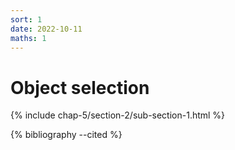```yaml
---
sort: 1
date: 2022-10-11
maths: 1
---
```


# Object selection

{% include chap-5/section-2/sub-section-1.html %}

{% bibliography --cited %}

